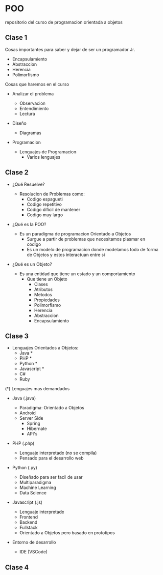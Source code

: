 # POO
repositorio del curso de programacion orientada a objetos 


## Clase 1

Cosas importantes para saber y dejar de ser un programador Jr.

- Encapsulamiento
- Abstraccion
- Herencia
- Polimorfismo

Cosas que haremos en el curso

 - Analizar el problema
    - Observacion
    - Entendimiento
    - Lectura   

- Diseño
    - Diagramas

- Programacion
    - Lenguajes de Programacion
        - Varios lenguajes


## Clase 2

- ¿Qué Resuelve?
    - Resolucion de Problemas como:
        - Codigo espagueti
        - Codigo repetitivo
        - Codigo dificil de mantener
        - Codigo muy largo
    
- ¿Qué es la POO?
    - Es un paradigma de programacion Orientado a Objetos
        - Surgue a partir de problemas que necesitamos plasmar en codigo
        - Es un modelo de programacion donde modelamos todo de forma de Objetos y estos interactuan entre si

- ¿Qué es un Objeto?
    - Es una entidad que tiene un estado y un comportamiento
        - Que tiene un Objeto
            - Clases
            - Atributos
            - Metodos
            - Propiedades
            - Polimorfismo
            - Herencia
            - Abstraccion
            - Encapsulamiento

## Clase 3

- Lenguajes Orientados a Objetos:
    - Java *
    - PHP *
    - Python *
    - Javascript *
    - C#
    - Ruby

(*) Lenguajes mas  demandados

- Java (.java)
    - Paradigma: Orientado a Objetos
    - Android
    - Server Side
        - Spring
        - Hibernate
        - API's

- PHP (.php)
    - Lenguaje interpretado (no se compila)
    - Pensado para el desarrollo web

- Python (.py)
    - Diseñado para ser facil de usar
    - Multiparadigma
    - Machine Learning
    - Data Science

- Javascript (.js)
    - Lenguaje interpretado
    - Frontend
    - Backend
    - Fullstack
    - Orientado a Objetos pero basado en prototipos

- Entorno de desarrollo
    - IDE (VSCode)

## Clase 4

    